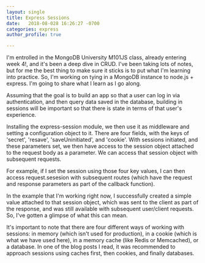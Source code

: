 ```yaml
---
layout: single
title: Express Sessions
date:   2018-08-028 16:26:27 -0700
categories: express
author_profile: true

---
```


I'm entrolled in the MongoDB University M101JS class, already entering week 4!, and it's been a deep dive in CRUD. I've been taking lots of notes, but for me the best thing to make sure it sticks is to put what I'm learning into practice. So, I'm working on tying in a MongoDB instance to node.js + express. I'm going to share what I learn as I go along.

Assuming that the goal is to build an app so that a user can log in via authentication, and then query data saved in the database, building in sessions will be important so that there is state in terms of that user's experience.

Installing the express-session module, we then use it as middleware and setting a configuration object to it. There are four fields, with the keys of 'secret', 'resave', 'saveUninitiated', and 'cookie'. With sessions initiated, and these parameters set, we then have access to the session object attached to the request body as a parameter. We can access that session object with subsequent requests.

For example, if I set the session using those four key values, I can then access request.sesesion with subsequent routes (which have the request and response parameters as part of the callback function).

In the example that I'm working right now, I successfully created a simple value attached to that session object, which was sent to the client as part of the response, and was still available with subsequent user/client requests. So, I've gotten a glimpse of what this can mean.

It's important to note that there are four different ways of working with sessions: in memory (which isn't used for production), in a cookie (which is what we have used here), in a memory cache (like Redis or Memcached), or a database. In one of the blog posts I read, it was recommended to approach sessions using caches first, then cookies, and finally databases. 

